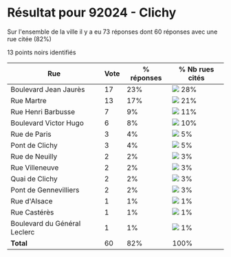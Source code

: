 # Résultat pour 92024 - Clichy

Sur l'ensemble de la ville il y a eu 73 réponses dont 60 réponses avec une rue citée (82%)

13 points noirs identifiés

| Rue | Vote | % réponses | % Nb rues cités|
|-----|------|------------|----------------|
| Boulevard Jean Jaurès | 17 | 23% | <img src="../../img/bar_28.gif" />&nbsp;28%|
| Rue Martre | 13 | 17% | <img src="../../img/bar_21.gif" />&nbsp;21%|
| Rue Henri Barbusse | 7 | 9% | <img src="../../img/bar_11.gif" />&nbsp;11%|
| Boulevard Victor Hugo | 6 | 8% | <img src="../../img/bar_10.gif" />&nbsp;10%|
| Rue de Paris | 3 | 4% | <img src="../../img/bar_5.gif" />&nbsp;5%|
| Pont de Clichy | 3 | 4% | <img src="../../img/bar_5.gif" />&nbsp;5%|
| Rue de Neuilly | 2 | 2% | <img src="../../img/bar_3.gif" />&nbsp;3%|
| Rue Villeneuve | 2 | 2% | <img src="../../img/bar_3.gif" />&nbsp;3%|
| Quai de Clichy | 2 | 2% | <img src="../../img/bar_3.gif" />&nbsp;3%|
| Pont de Gennevilliers | 2 | 2% | <img src="../../img/bar_3.gif" />&nbsp;3%|
| Rue d'Alsace | 1 | 1% | <img src="../../img/bar_1.gif" />&nbsp;1%|
| Rue Castérès | 1 | 1% | <img src="../../img/bar_1.gif" />&nbsp;1%|
| Boulevard du Général Leclerc | 1 | 1% | <img src="../../img/bar_1.gif" />&nbsp;1%|
| **Total** | 60 | 82% | 100%|
